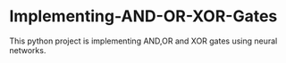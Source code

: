 # Implementing-AND-OR-XOR-Gates
This python project is implementing AND,OR and XOR gates using neural networks.
